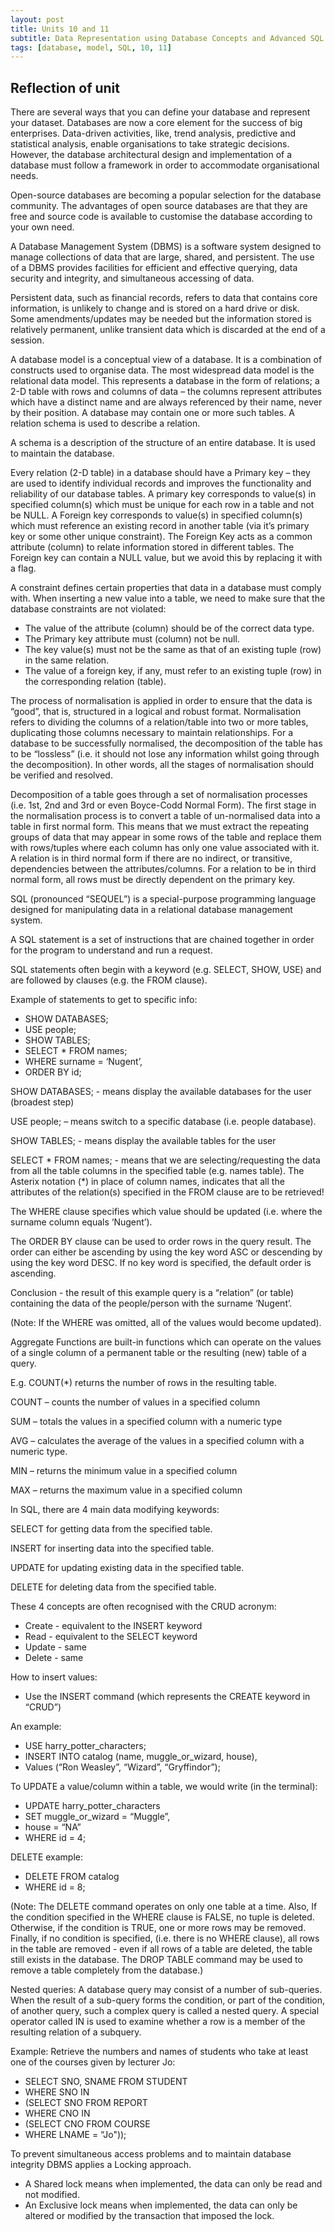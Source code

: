 ```yaml
---
layout: post
title: Units 10 and 11
subtitle: Data Representation using Database Concepts and Advanced SQL
tags: [database, model, SQL, 10, 11]
---
```


## Reflection of unit

There are several ways that you can define your database and represent your dataset.
Databases are now a core element for the success of big enterprises. Data-driven activities, like, trend analysis, predictive and statistical analysis, enable organisations to take strategic decisions. 
However, the database architectural design and implementation of a database must follow a framework in order to accommodate organisational needs.
	

Open-source databases are becoming a popular selection for the database community. The advantages of open source databases are that they are free and source code is available to customise the database according to your own need.

A Database Management System (DBMS) is a software system designed to manage collections of data that are large, shared, and persistent. The use of a DBMS provides facilities for efficient and effective querying, data security and integrity, and simultaneous accessing of data.

Persistent data, such as financial records, refers to data that contains core information, is unlikely to change and is stored on a hard drive or disk. Some amendments/updates may be needed but the information stored is relatively permanent, unlike transient data which is discarded at the end of a session.

A database model is a conceptual view of a database. It is a combination of constructs used to organise data.
The most widespread data model is the relational data model. This represents a database in the form of relations; a 2-D table with rows and columns of data – the columns represent attributes which have a distinct name and are always referenced by their name, never by their position. A database may contain one or more such tables. A relation schema is used to describe a relation.

A schema is a description of the structure of an entire database. It is used to maintain the database.

Every relation (2-D table) in a database should have a Primary key – they are used to identify individual records and improves the functionality and reliability of our database tables. A primary key corresponds to value(s) in specified column(s) which must be unique for each row in a table and not be NULL. 
A Foreign key corresponds to value(s) in specified column(s) which must reference an existing record in another table (via it’s primary key or some other unique constraint). The Foreign Key acts as a common attribute (column) to relate information stored in different tables. The Foreign key can contain a NULL value, but we avoid this by replacing it with a flag. 

A constraint defines certain properties that data in a database must comply with. 
When inserting a new value into a table, we need to make sure that the database constraints are not violated:
-	The value of the attribute (column) should be of the correct data type.
-	The Primary key attribute must (column) not be null.
-	The key value(s) must not be the same as that of an existing tuple (row) in the same relation.
-	The value of a foreign key, if any, must refer to an existing tuple (row) in the corresponding relation (table).

The process of normalisation is applied in order to ensure that the data is “good”, that is, structured in a logical and robust format.
Normalisation refers to dividing the columns of a relation/table into two or more tables, duplicating those columns necessary to maintain relationships.
For a database to be successfully normalised, the decomposition of the table has to be “lossless” (i.e. it should not lose any information whilst going through the decomposition). In other words, all the stages of normalisation should be verified and resolved.

Decomposition of a table goes through a set of normalisation processes (i.e. 1st, 2nd and 3rd or even Boyce-Codd Normal Form). The first stage in the normalisation process is to convert a table of un-normalised data into a table in first normal form. This means that we must extract the repeating groups of data that may appear in some rows of the table and replace them with rows/tuples where each column has only one value associated with it.
A relation is in third normal form if there are no indirect, or transitive, dependencies between the attributes/columns. For a relation to be in third normal form, all rows must be directly dependent on the primary key.



SQL (pronounced “SEQUEL”) is a special-purpose programming language designed for manipulating data in a relational database management system.


A SQL statement is a set of instructions that are chained together in order for the program to understand and run a request.

SQL statements often begin with a keyword (e.g. SELECT, SHOW, USE) and are followed by clauses (e.g. the FROM clause).

Example of statements to get to specific info:
- SHOW DATABASES;
- USE people;
- SHOW TABLES;
- SELECT * FROM names;
- WHERE surname = ‘Nugent’,
- ORDER BY id;

SHOW DATABASES; - means display the available databases for the user (broadest step)

USE people; – means switch to a specific database (i.e. people database).

SHOW TABLES; - means display the available tables for the user

SELECT * FROM names; - means that we are selecting/requesting the data from all the table columns in the specified table (e.g. names table). 
The Asterix notation (*) in place of column names, indicates that all the attributes of the relation(s) specified in the FROM clause are to be retrieved!

The WHERE clause specifies which value should be updated (i.e. where the surname column equals ‘Nugent’).

The ORDER BY clause can be used to order rows in the query result. The order can either be ascending by using the key word ASC or descending by using the key word DESC. If no key word is specified, the default order is ascending.

Conclusion - the result of this example query is a “relation” (or table) containing the data of the people/person with the surname ‘Nugent’.

(Note: If the WHERE was omitted, all of the values would become updated).


Aggregate Functions are built-in functions which can operate on the values of a single column of a permanent table or the resulting (new) table of a query.

E.g. COUNT(*) returns the number of rows in the resulting table.

COUNT – counts the number of values in a specified column 

SUM – totals the values in a specified column with a numeric type

AVG – calculates the average of the values in a specified column with a numeric type.

MIN – returns the minimum value in a specified column

MAX – returns the maximum value in a specified column


In SQL, there are 4 main data modifying keywords:

SELECT for getting data from the specified table.

INSERT for inserting data into the specified table.

UPDATE for updating existing data in the specified table.

DELETE for deleting data from the specified table.


These 4 concepts are often recognised with the CRUD acronym:
- Create - equivalent to the INSERT keyword
- Read - equivalent to the SELECT keyword
- Update - same
- Delete - same


How to insert values:
- Use the INSERT command (which represents the CREATE  keyword in “CRUD”)

An example:
- USE harry_potter_characters;
- INSERT INTO catalog (name, muggle_or_wizard, house),
- Values (“Ron Weasley”, “Wizard”, “Gryffindor”);


To UPDATE a value/column within a table, we would write (in the terminal):

- UPDATE harry_potter_characters
- SET muggle_or_wizard = “Muggle”, 
- house = “NA”
- WHERE id = 4;


DELETE example:
- DELETE FROM catalog
- WHERE id = 8;

(Note: The DELETE command operates on only one table at a time. Also, If the condition specified in the WHERE clause is FALSE, no tuple is deleted. Otherwise, if the condition is TRUE, one or more rows may be removed. Finally, if no condition is specified, (i.e. there is no WHERE clause), all rows in the table are removed - even if all rows of a table are deleted, the table still exists in the database. The DROP TABLE command may be used to remove a table completely from the database.)


Nested queries:
A database query may consist of a number of sub-queries. When the result of a sub-query forms the condition, or part of the condition, of another query, such a complex query is called a nested query. A special operator called IN is used to examine whether a row is a member of the resulting relation of a subquery.

Example: Retrieve the numbers and names of students who take at least one of the courses given by lecturer Jo:
- SELECT SNO, SNAME FROM STUDENT
- WHERE SNO IN
- (SELECT SNO FROM REPORT
- WHERE CNO IN
- (SELECT CNO FROM COURSE
- WHERE LNAME = “Jo"));


To prevent simultaneous access problems and to maintain database integrity DBMS applies a Locking approach. 
-	A Shared lock means when implemented, the data can only be read and not modified. 
-	An Exclusive lock means when implemented, the data can only be altered or modified by the transaction that imposed the lock.
